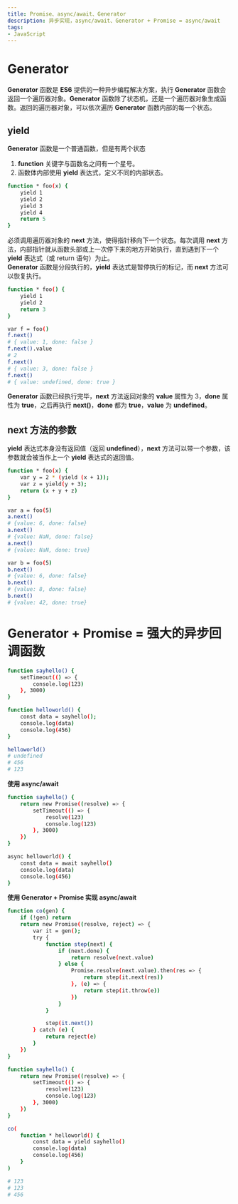 ```yaml
---
title: Promise、async/await、Generator
description: 异步实现，async/await、Generator + Promise = async/await
tags:
- JavaScript
---
```


# Generator 

**Generator** 函数是 **ES6** 提供的一种异步编程解决方案，执行 **Generator** 函数会返回一个遍历器对象。**Generator** 函数除了状态机，还是一个遍历器对象生成函数。返回的遍历器对象，可以依次遍历 **Generator** 函数内部的每一个状态。

## yield

**Generator** 函数是一个普通函数，但是有两个状态<br>
1. **function** 关键字与函数名之间有一个星号。<br>
2. 函数体内部使用 **yield** 表达式，定义不同的内部状态。<br>

```bash
function * foo(x) {
    yield 1
    yield 2
    yield 3
    yield 4
    return 5
}
```

必须调用遍历器对象的 **next** 方法，使得指针移向下一个状态。每次调用 **next** 方法，内部指针就从函数头部或上一次停下来的地方开始执行，直到遇到下一个 **yield** 表达式（或 return 语句）为止。<br>**Generator** 函数是分段执行的，**yield** 表达式是暂停执行的标记，而 **next** 方法可以恢复执行。<br>

```bash
function * foo() {
    yield 1
    yield 2
    return 3
}

var f = foo()
f.next()
# { value: 1, done: false }
f.next().value
# 2
f.next()
# { value: 3, done: false }
f.next()
# { value: undefined, done: true }
```

**Generator** 函数已经执行完毕，**next** 方法返回对象的 **value** 属性为 3，**done** 属性为 **true**，之后再执行 **next()**，**done** 都为 **true**，**value** 为 **undefined**。

## next 方法的参数

**yield** 表达式本身没有返回值（返回 **undefined**），**next** 方法可以带一个参数，该参数就会被当作上一个 **yield** 表达式的返回值。

```bash
function * foo(x) {
    var y = 2 * (yield (x + 1));
    var z = yield(y + 3);
    return (x + y + z)
}

var a = foo(5)
a.next()
# {value: 6, done: false}
a.next()
# {value: NaN, done: false}
a.next()
# {value: NaN, done: true}

var b = foo(5)
b.next()
# {value: 6, done: false}
b.next()
# {value: 8, done: false}
b.next()
# {value: 42, done: true}
```

# Generator + Promise = 强大的异步回调函数

```bash
function sayhello() {
    setTimeout(() => {
        console.log(123)
    }, 3000)
}

function helloworld() {
    const data = sayhello();
    console.log(data)
    console.log(456)
}

helloworld()
# undefined
# 456
# 123
```

**使用 async/await**

```bash
function sayhello() {
    return new Promise((resolve) => {
        setTimeout(() => {
            resolve(123)
            console.log(123)
        }, 3000)
    })
}

async helloworld() {
    const data = await sayhello()
    console.log(data)
    console.log(456)
}
```

**使用 Generator + Promise 实现 async/await**

```bash
function co(gen) {
    if (!gen) return
    return new Promise((resolve, reject) => {
        var it = gen();
        try {
            function step(next) {
                if (next.done) {
                    return resolve(next.value)
                } else {
                    Promise.resolve(next.value).then(res => {
                        return step(it.next(res))
                    }, (e) => {
                        return step(it.throw(e))
                    }) 
                }
            }

            step(it.next())
        } catch (e) {
            return reject(e)
        }
    })
}

function sayhello() {
    return new Promise((resolve) => {
        setTimeout(() => {
            resolve(123)
            console.log(123)
        }, 3000)
    })
}

co(
    function * helloworld() {
        const data = yield sayhello()
        console.log(data)
        console.log(456)
    }
)

# 123
# 123
# 456
```
